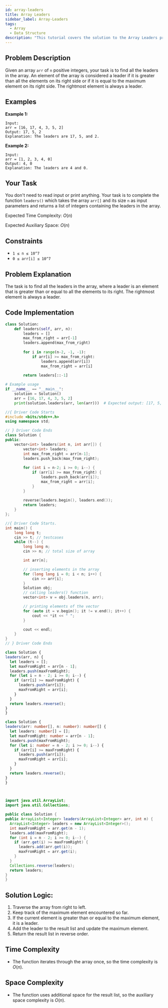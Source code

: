 ```yaml
---
id: array-leaders
title: Array Leaders
sidebar_label: Array-Leaders
tags:
  - Array
  - Data Structure
description: "This tutorial covers the solution to the Array Leaders problem from the GeeksforGeeks website."
---
```

## Problem Description

Given an array `arr` of `n` positive integers, your task is to find all the leaders in the array. An element of the array is considered a leader if it is greater than all the elements on its right side or if it is equal to the maximum element on its right side. The rightmost element is always a leader.

## Examples

**Example 1:**

```
Input:
arr = [16, 17, 4, 3, 5, 2]
Output: 17, 5, 2
Explanation: The leaders are 17, 5, and 2.
```

**Example 2:**

```
Input:
arr = [1, 2, 3, 4, 0]
Output: 4, 0
Explanation: The leaders are 4 and 0.
```

## Your Task

You don't need to read input or print anything. Your task is to complete the function `leaders()` which takes the array `arr[]` and its size `n` as input parameters and returns a list of integers containing the leaders in the array.

Expected Time Complexity: $O(n)$

Expected Auxiliary Space: $O(n)$

## Constraints

* `1 ≤ n ≤ 10^7`
* `0 ≤ arr[i] ≤ 10^7`

## Problem Explanation

The task is to find all the leaders in the array, where a leader is an element that is greater than or equal to all the elements to its right. The rightmost element is always a leader.

## Code Implementation

<Tabs>
  <TabItem value="Python" label="Python" default>
  <SolutionAuthor name="@Ishitamukherjee2004"/>

  ```python
  class Solution:
      def leaders(self, arr, n):
          leaders = []
          max_from_right = arr[-1]
          leaders.append(max_from_right)
          
          for i in range(n-2, -1, -1):
              if arr[i] >= max_from_right:
                  leaders.append(arr[i])
                  max_from_right = arr[i]
          
          return leaders[::-1]

  # Example usage
  if __name__ == "__main__":
      solution = Solution()
      arr = [16, 17, 4, 3, 5, 2]
      print(solution.leaders(arr, len(arr)))  # Expected output: [17, 5, 2]
  ```

  </TabItem>
  <TabItem value="C++" label="C++">
  <SolutionAuthor name="@Ishitamukherjee2004"/>

  ```cpp
  //{ Driver Code Starts
  #include <bits/stdc++.h>
  using namespace std;

  // } Driver Code Ends
  class Solution {
  public:
      vector<int> leaders(int n, int arr[]) {
          vector<int> leaders;
          int max_from_right = arr[n-1];
          leaders.push_back(max_from_right);
          
          for (int i = n-2; i >= 0; i--) {
              if (arr[i] >= max_from_right) {
                  leaders.push_back(arr[i]);
                  max_from_right = arr[i];
              }
          }
          
          reverse(leaders.begin(), leaders.end());
          return leaders;
      }
  };

  //{ Driver Code Starts.
  int main() {
      long long t;
      cin >> t; // testcases
      while (t--) {
          long long n;
          cin >> n; // total size of array

          int arr[n];

          // inserting elements in the array
          for (long long i = 0; i < n; i++) {
              cin >> arr[i];
          }
          Solution obj;
          // calling leaders() function
          vector<int> v = obj.leaders(n, arr);

          // printing elements of the vector
          for (auto it = v.begin(); it != v.end(); it++) {
              cout << *it << " ";
          }

          cout << endl;
      }
  }
  // } Driver Code Ends
  ```

  </TabItem>

  <TabItem value="Javascript" label="Javascript" default>
  <SolutionAuthor name="@Ishitamukherjee2004"/>

  ```javascript
  class Solution {
  leaders(arr, n) {
    let leaders = [];
    let maxFromRight = arr[n - 1];
    leaders.push(maxFromRight);
    for (let i = n - 2; i >= 0; i--) {
      if (arr[i] >= maxFromRight) {
        leaders.push(arr[i]);
        maxFromRight = arr[i];
      }
    }
    return leaders.reverse();
  }
}

  ```

  </TabItem>

  <TabItem value="Typescript" label="Typescript" default>
  <SolutionAuthor name="@Ishitamukherjee2004"/>

  ```typescript
class Solution {
  leaders(arr: number[], n: number): number[] {
    let leaders: number[] = [];
    let maxFromRight: number = arr[n - 1];
    leaders.push(maxFromRight);
    for (let i: number = n - 2; i >= 0; i--) {
      if (arr[i] >= maxFromRight) {
        leaders.push(arr[i]);
        maxFromRight = arr[i];
      }
    }
    return leaders.reverse();
  }
}

                  
  ```

  </TabItem>

  <TabItem value="Java" label="Java" default>
  <SolutionAuthor name="@Ishitamukherjee2004"/>

  ```java
import java.util.ArrayList;
import java.util.Collections;

public class Solution {
  public ArrayList<Integer> leaders(ArrayList<Integer> arr, int n) {
    ArrayList<Integer> leaders = new ArrayList<Integer>();
    int maxFromRight = arr.get(n - 1);
    leaders.add(maxFromRight);
    for (int i = n - 2; i >= 0; i--) {
      if (arr.get(i) >= maxFromRight) {
        leaders.add(arr.get(i));
        maxFromRight = arr.get(i);
      }
    }
    Collections.reverse(leaders);
    return leaders;
  }
}

  ```

  </TabItem>
</Tabs>


## Solution Logic:

1. Traverse the array from right to left.
2. Keep track of the maximum element encountered so far.
3. If the current element is greater than or equal to the maximum element, it is a leader.
4. Add the leader to the result list and update the maximum element.
5. Return the result list in reverse order.

## Time Complexity

* The function iterates through the array once, so the time complexity is $O(n)$.

## Space Complexity

* The function uses additional space for the result list, so the auxiliary space complexity is $O(n)$.